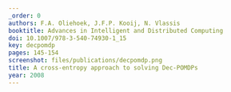 ```yaml
---
_order: 0
authors: F.A. Oliehoek, J.F.P. Kooij, N. Vlassis
booktitle: Advances in Intelligent and Distributed Computing
doi: 10.1007/978-3-540-74930-1_15
key: decpomdp
pages: 145-154
screenshot: files/publications/decpomdp.png
title: A cross-entropy approach to solving Dec-POMDPs
year: 2008
---
```


